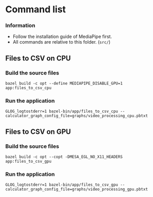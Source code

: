 # Command list
### Information
- Follow the installation guide of MediaPipe first.
- All commands are relative to this folder. (`src/`)


## Files to CSV on CPU
### Build the source files
`bazel build -c opt --define MEDIAPIPE_DISABLE_GPU=1 app:files_to_csv_cpu`
### Run the application
`GLOG_logtostderr=1 bazel-bin/app/files_to_csv_cpu --calculator_graph_config_file=graphs/video_processing_cpu.pbtxt`

## Files to CSV on GPU
### Build the source files
`bazel build -c opt --copt -DMESA_EGL_NO_X11_HEADERS app:files_to_csv_gpu`
### Run the application
`GLOG_logtostderr=1 bazel-bin/app/files_to_csv_gpu --calculator_graph_config_file=graphs/video_processing_gpu.pbtxt`